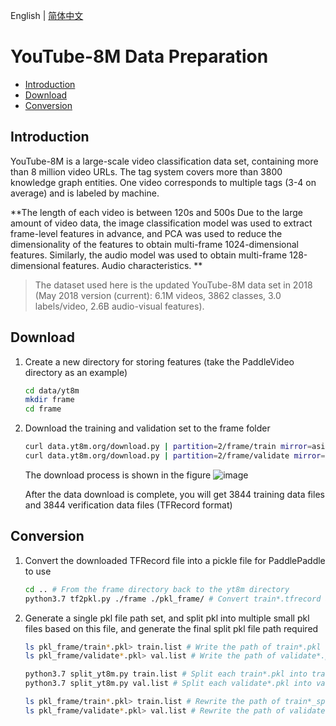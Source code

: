 English | [简体中文](../../zh-CN/dataset/youtube8m.md)

# YouTube-8M Data Preparation

- [Introduction](#Introduction)
- [Download](#Download)
- [Conversion](#Conversion)


## Introduction

YouTube-8M is a large-scale video classification data set, containing more than 8 million video URLs. The tag system covers more than 3800 knowledge graph entities. One video corresponds to multiple tags (3-4 on average) and is labeled by machine.

**The length of each video is between 120s and 500s
Due to the large amount of video data, the image classification model was used to extract frame-level features in advance, and PCA was used to reduce the dimensionality of the features to obtain multi-frame 1024-dimensional features. Similarly, the audio model was used to obtain multi-frame 128-dimensional features. Audio characteristics. **
> The dataset used here is the updated YouTube-8M data set in 2018 (May 2018 version (current): 6.1M videos, 3862 classes, 3.0 labels/video, 2.6B audio-visual features).
  

## Download
1. Create a new directory for storing features (take the PaddleVideo directory as an example)
    ```bash
    cd data/yt8m
    mkdir frame
    cd frame
    ```
2. Download the training and validation set to the frame folder
    ```bash
    curl data.yt8m.org/download.py | partition=2/frame/train mirror=asia python
    curl data.yt8m.org/download.py | partition=2/frame/validate mirror=asia python
    ```
    The download process is shown in the figure
    ![image](https://user-images.githubusercontent.com/23737287/140709613-1e2d6ec0-a82e-474d-b220-7803065b0153.png)

    After the data download is complete, you will get 3844 training data files and 3844 verification data files (TFRecord format)

## Conversion
1. Convert the downloaded TFRecord file into a pickle file for PaddlePaddle to use
    ```bash
    cd .. # From the frame directory back to the yt8m directory
    python3.7 tf2pkl.py ./frame ./pkl_frame/ # Convert train*.tfrecord and validate*.tfrecord in the frame folder to pkl format
    ```
2. Generate a single pkl file path set, and split pkl into multiple small pkl files based on this file, and generate the final split pkl file path required
    ```bash
    ls pkl_frame/train*.pkl> train.list # Write the path of train*.pkl to train.list
    ls pkl_frame/validate*.pkl> val.list # Write the path of validate*.pkl into val.list

    python3.7 split_yt8m.py train.list # Split each train*.pkl into train*_split*.pkl
    python3.7 split_yt8m.py val.list # Split each validate*.pkl into validate*_split*.pkl
    
    ls pkl_frame/train*.pkl> train.list # Rewrite the path of train*_split*.pkl into train.list
    ls pkl_frame/validate*.pkl> val.list # Rewrite the path of validate*_split*.pkl into val.list
    ``` 
